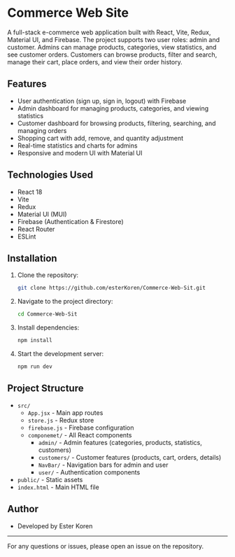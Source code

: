# Commerce Web Site

A full-stack e-commerce web application built with React, Vite, Redux, Material UI, and Firebase. The project supports two user roles: admin and customer. Admins can manage products, categories, view statistics, and see customer orders. Customers can browse products, filter and search, manage their cart, place orders, and view their order history.

## Features
- User authentication (sign up, sign in, logout) with Firebase
- Admin dashboard for managing products, categories, and viewing statistics
- Customer dashboard for browsing products, filtering, searching, and managing orders
- Shopping cart with add, remove, and quantity adjustment
- Real-time statistics and charts for admins
- Responsive and modern UI with Material UI

## Technologies Used
- React 18
- Vite
- Redux
- Material UI (MUI)
- Firebase (Authentication & Firestore)
- React Router
- ESLint

## Installation
1. Clone the repository:
   ```sh
   git clone https://github.com/esterKoren/Commerce-Web-Sit.git
   ```
2. Navigate to the project directory:
   ```sh
   cd Commerce-Web-Sit
   ```
3. Install dependencies:
   ```sh
   npm install
   ```
4. Start the development server:
   ```sh
   npm run dev
   ```

## Project Structure
- `src/`
  - `App.jsx` - Main app routes
  - `store.js` - Redux store
  - `firebase.js` - Firebase configuration
  - `componemet/` - All React components
    - `admin/` - Admin features (categories, products, statistics, customers)
    - `customers/` - Customer features (products, cart, orders, details)
    - `NavBar/` - Navigation bars for admin and user
    - `user/` - Authentication components
- `public/` - Static assets
- `index.html` - Main HTML file

## Author
- Developed by Ester Koren 

---

For any questions or issues, please open an issue on the repository.
